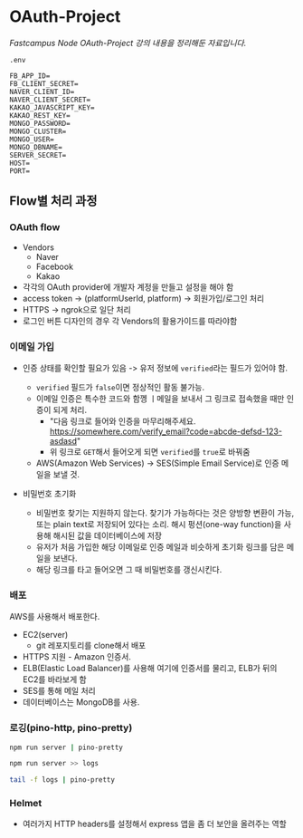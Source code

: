 # OAuth-Project

_Fastcampus Node OAuth-Project 강의 내용을 정리해둔 자료입니다._

`.env`

```
FB_APP_ID=
FB_CLIENT_SECRET=
NAVER_CLIENT_ID=
NAVER_CLIENT_SECRET=
KAKAO_JAVASCRIPT_KEY=
KAKAO_REST_KEY=
MONGO_PASSWORD=
MONGO_CLUSTER=
MONGO_USER=
MONGO_DBNAME=
SERVER_SECRET=
HOST=
PORT=
```

## Flow별 처리 과정

### OAuth flow

- Vendors
  - Naver
  - Facebook
  - Kakao
- 각각의 OAuth provider에 개발자 계정을 만들고 설정을 해야 함
- access token -> (platformUserId, platform) -> 회원가입/로그인 처리
- HTTPS -> ngrok으로 일단 처리
- 로그인 버튼 디자인의 경우 각 Vendors의 활용가이드를 따라야함

### 이메일 가입

- 인증 상태를 확인할 필요가 있음 -> 유저 정보에 `verified`라는 필드가 있어야 함.

  - `verified` 필드가 `false`이면 정상적인 활동 불가능.
  - 이메일 인증은 특수한 코드와 함껭 ㅣ메일을 보내서 그 링크로 접속했을 때만 인증이 되게 처리.
    - "다음 링크로 들어와 인증을 마무리해주세요. https://somewhere.com/verify_email?code=abcde-defsd-123-asdasd"
    - 위 링크로 `GET`해서 들어오게 되면 `verified`를 `true`로 바꿔줌
  - AWS(Amazon Web Services) -> SES(Simple Email Service)로 인증 메일을 보낼 것.

- 비밀번호 초기화
  - 비밀번호 찾기는 지원하지 않는다. 찾기가 가능하다는 것은 양방향 변환이 가능, 또는 plain text로 저장되어 있다는 소리. 해시 펑션(one-way function)을 사용해 해시된 값을 데이터베이스에 저장
  - 유저가 처음 가입한 해당 이메일로 인증 메일과 비슷하게 초기화 링크를 담은 메일을 보낸다.
  - 해당 링크를 타고 들어오면 그 때 비밀번호를 갱신시킨다.

### 배포

AWS를 사용해서 배포한다.

- EC2(server)
  - git 레포지토리를 clone해서 배포
- HTTPS 지원 - Amazon 인증서.
- ELB(Elastic Load Balancer)를 사용해 여기에 인증서를 물리고, ELB가 뒤의 EC2를 바라보게 함
- SES를 통해 메일 처리
- 데이터베이스는 MongoDB를 사용.

### 로깅(pino-http, pino-pretty)

```bash
npm run server | pino-pretty
```

```bash
npm run server >> logs
```

```bash
tail -f logs | pino-pretty
```

### Helmet

- 여러가지 HTTP headers를 설정해서 express 앱을 좀 더 보안을 올려주는 역할

